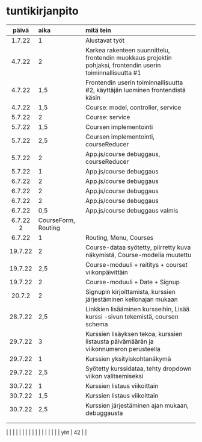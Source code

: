 # tuntikirjanpito

| päivä | aika | mitä tein  |
| :----:|:-----| :-----|
| 1.7.22| 1    | Alustavat työt|
| 4.7.22| 2	   | Karkea rakenteen suunnittelu, frontendin muokkaus projektin pohjaksi, frontendin userin toiminnallisuutta #1
| 4.7.22| 1,5  | Frontendin userin toiminnallisuutta #2, käyttäjän luominen frontendistä käsin |
| 4.7.22| 1,5  | Course: model, controller, service|
| 5.7.22| 2    | Course: service
| 5.7.22| 1,5  | Coursen implementointi|
| 5.7.22| 2,5  | Coursen implementointi, courseReducer|
| 5.7.22| 2    | App.js/course debuggaus, courseReducer|
| 5.7.22| 1    | App.js/course debuggaus|
| 6.7.22| 2    | App.js/course debuggaus|
| 6.7.22| 2    | App.js/course debuggaus|
| 6.7.22| 2    | App.js/course debuggaus|
| 6.7.22| 0,5  | App.js/course debuggaus valmis|
| 6.7.22  2   | CourseForm, Routing|
| 6.7.22|  1   | Routing, Menu, Courses|
|19.7.22|  2   | Course-dataa syötetty, piirretty kuva näkymistä, Course-modelia muutettu|
|19.7.22|  2,5 | Course-moduuli + reititys + courset viikonpäivittäin|
|19.7.22|  2   | Course-moduuli + Date + Signup|
|20.7.2	|  2   | Signupin kirjoittamista, kurssien järjestäminen kellonajan mukaan|
|28.7.22|  2,5 | Linkkien lisääminen kursseihin, Lisää kurssi -sivun tekemistä, coursen schema|
|29.7.22|  3   | Kurssien lisäyksen tekoa, kurssien listausta päivämäärän ja viikonnumeron perusteella|
|29.7.22|  1   | Kurssien yksityiskohtanäkymä|
|29.7.22|  2,5 | Syötetty kurssidataa, tehty dropdown viikon valitsemiseksi|
|30.7.22|  1   | Kurssien listaus viikoittain|
|30.7.22|  1,5 | Kurssien listaus viikoittain|
|30.7.22|  2,5 | Kurssien järjestäminen ajan mukaan, debuggausta|
| 		|      | |
| 		|      | |

| 		|      | |
| 		|      | |
| 		|      | |
| 		|      | |
| yht   |  42  | | 